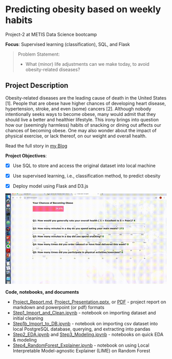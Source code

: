 # Predicting obesity based on weekly habits 

Project-2 at METIS Data Science bootcamp

**Focus**: Supervised learning (classification), SQL, and Flask

> Problem Statement:
>
> - What (minor) life adjustments can we make today, to avoid obesity-related diseases?



## Project Description

Obesity-related diseases are the leading cause of death in the United States [1]. People that are obese have higher chances of developing heart disease, hypertension, stroke, and even (some) cancers [2]. Although nobody intentionally seeks ways to become obese, many would admit that they should live a better and healthier lifestyle. This irony brings into question how our (seemingly harmless) habits of snacking or dining out affects our chances of becoming obese. One may also wonder about the impact of physical exercise, or lack thereof, on our weight and overall health.    

Read the full story in [my Blog](https://jhonsen.github.io/2019/03/01/Obesity-Prediction/)

**Project Objectives**:

- [x] Use SQL to store and access the original dataset into local machine

- [x] Use supervised learning, i.e., classification method, to predict obesity

- [x] Deploy model using Flask and D3.js

![Fig](./docs/figures/shortervid.gif)

**Code, notebooks, and documents**

- [Project_Report.md](./docs/Project_Report.md), [Project_Presentation.pptx](./docs/Project_Presentation.pptx), or [PDF](./docs/Project_Presentation.pdf) - project report on markdown and powerpoint (or pdf) formats 
- [Step1_Import_and_Clean.ipynb](./notebooks/Step1_Import_and_Clean.ipynb) - notebook on importing dataset and initial cleaning
- [Step1b_Import_to_DB.ipynb](./notebooks/Step1b_Import_to_DB.ipynb) - notebook on importing csv dataset into local PostgreSQL database, querying, and extracting into pandas
- [Step2_EDA.ipynb](./notebooks/Step2_EDA.ipynb) and [Step3_Modeling.ipynb](./notebooks/Step3_Modeling.ipynb) - notebooks on quick EDA & modeling
- [Step4_RandomForest_Explainer.ipynb](./notebooks/Step4_RandomForest_Explainer.ipynb) - notebook on using Local Interpretable Model-agnostic Explainer (LIME) on Random Forest 
